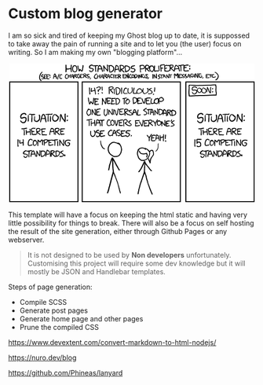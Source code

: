 # Custom blog generator

I am so sick and tired of keeping my Ghost blog up to date, it is suppossed to take away the pain of running a site and to let you (the user) focus on writing. So I am making my own "blogging platform"...

<div align="center">

![Yes I am aware](./.github/img/standards.png)

</div>

This template will have a focus on keeping the html static and having very little possibility for things to break. There will also be a focus on self hosting the result of the site generation, either through Github Pages or any webserver.

> It is not designed to be used by **Non developers** unfortunately. Customising this project will require some dev knowledge but it will mostly be JSON and Handlebar templates.


Steps of page generation:
- Compile SCSS
- Generate post pages
- Generate home page and other pages
- Prune the compiled CSS




https://www.devextent.com/convert-markdown-to-html-nodejs/

https://nuro.dev/blog

https://github.com/Phineas/lanyard


